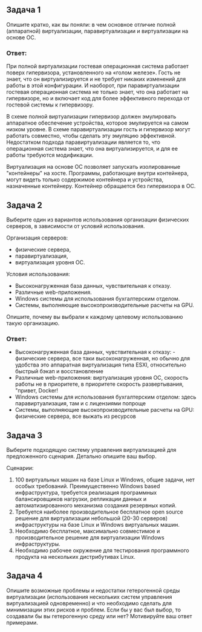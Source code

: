 ## Задача 1

Опишите кратко, как вы поняли: в чем основное отличие полной (аппаратной) виртуализации, паравиртуализации и виртуализации на основе ОС.

### Ответ:
При полной виртуализации гостевая операционная система работает поверх гипервизора, установленного на «голом железе». Гость не знает, что он виртуализируется и не требует никаких изменений для работы в этой конфигурации. И наоборот, при паравиртуализации гостевая операционная система не только знает, что она работает на гипервизоре, но и включает код для более эффективного перехода от гостевой системы к гипервизору.

В схеме полной виртуализации гипервизор должен эмулировать аппаратное обеспечение устройства, которое эмулируется на самом низком уровне. В схеме паравиртуализации гость и гипервизор могут работать совместно, чтобы сделать эту эмуляцию эффективной. Недостатком подхода паравиртуализации является то, что операционная система знает, что она виртуализируется, и для ее работы требуются модификации.

Виртуализация на основе ОС позволяет запускать изолированные "контейнеры" на хосте. Программы, работающие внутри контейнера, могут видеть только содержимое контейнера и устройства, назначенные контейнеру. Контейнер обращается  без гипервизора в ОС.

## Задача 2

Выберите один из вариантов использования организации физических серверов, в зависимости от условий использования.

Организация серверов:
- физические сервера,
- паравиртуализация,
- виртуализация уровня ОС.

Условия использования:
- Высоконагруженная база данных, чувствительная к отказу.
- Различные web-приложения.
- Windows системы для использования бухгалтерским отделом.
- Системы, выполняющие высокопроизводительные расчеты на GPU.

Опишите, почему вы выбрали к каждому целевому использованию такую организацию.

### Ответ:
- Высоконагруженная база данных, чувствительная к отказу: - физические сервера, все таки высоконагруженная, но обычно для удобства это аппаратная виртуализация типа ESXI, относительно быстрый бэкап и восстановление
- Различные web-приложения: виртуализация уровня ОС, скорость работы не в приоритете, в приоритете скорость развертывания, "привет, Docker!
- Windows системы для использования бухгалтерским отделом: здесь паравиртуализация, там и с лицензиями попроще
- Системы, выполняющие высокопроизводительные расчеты на GPU: физические сервера, все выжать из ресурсов

## Задача 3

Выберите подходящую систему управления виртуализацией для предложенного сценария. Детально опишите ваш выбор.

Сценарии:

1. 100 виртуальных машин на базе Linux и Windows, общие задачи, нет особых требований. Преимущественно Windows based инфраструктура, требуется реализация программных балансировщиков нагрузки, репликации данных и автоматизированного механизма создания резервных копий.
2. Требуется наиболее производительное бесплатное open source решение для виртуализации небольшой (20-30 серверов) инфраструктуры на базе Linux и Windows виртуальных машин.
3. Необходимо бесплатное, максимально совместимое и производительное решение для виртуализации Windows инфраструктуры.
4. Необходимо рабочее окружение для тестирования программного продукта на нескольких дистрибутивах Linux.

## Задача 4

Опишите возможные проблемы и недостатки гетерогенной среды виртуализации (использования нескольких систем управления виртуализацией одновременно) и что необходимо сделать для минимизации этих рисков и проблем. Если бы у вас был выбор, то создавали бы вы гетерогенную среду или нет? Мотивируйте ваш ответ примерами.
